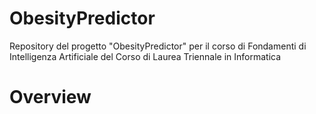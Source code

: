 # ObesityPredictor
Repository del progetto "ObesityPredictor" per il corso di Fondamenti di Intelligenza Artificiale del Corso di Laurea Triennale in Informatica

# Overview

